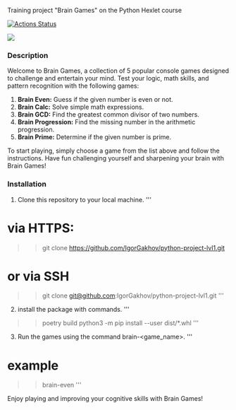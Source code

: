 Training project "Brain Games" on the Python Hexlet course

[![Actions Status](https://github.com/kamusia/python-project-49/actions/workflows/hexlet-check.yml/badge.svg)](https://github.com/kamusia/python-project-49/actions)

<a href="https://codeclimate.com/github/kamusia/python-project-49/maintainability"><img src="https://api.codeclimate.com/v1/badges/e9bce50b304179da2025/maintainability" /></a>

### Description
Welcome to Brain Games, a collection of 5 popular console games designed to challenge and entertain your mind. Test your logic, math skills, and pattern recognition with the following games:

1. **Brain Even:** Guess if the given number is even or not.
2. **Brain Calc:** Solve simple math expressions.
3. **Brain GCD:** Find the greatest common divisor of two numbers.
4. **Brain Progression:** Find the missing number in the arithmetic progression.
5. **Brain Prime:** Determine if the given number is prime.

To start playing, simply choose a game from the list above and follow the instructions. Have fun challenging yourself and sharpening your brain with Brain Games!

### Installation
1. Clone this repository to your local machine.
'''
# via HTTPS:
>> git clone https://github.com/IgorGakhov/python-project-lvl1.git
# or via SSH
>> git clone git@github.com:IgorGakhov/python-project-lvl1.git
'''
2. install the package with commands.
'''
>> poetry build
>> python3 -m pip install --user dist/*.whl
'''
3. Run the games using the command brain-<game_name>.
'''
# example
>> brain-even
'''

Enjoy playing and improving your cognitive skills with Brain Games!
